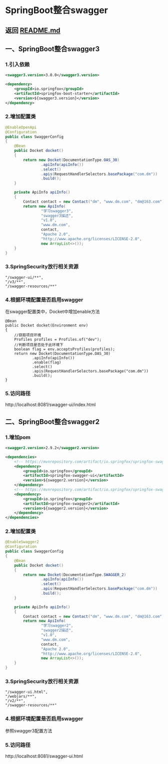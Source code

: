 # SpringBoot整合swagger

## 返回 [README.md](../../README.md)

## 一、SpringBoot整合swagger3

### 1.引入依赖
```xml
<swagger3.version>3.0.0</swagger3.version>
```
```xml
<dependency>
    <groupId>io.springfox</groupId>
    <artifactId>springfox-boot-starter</artifactId>
    <version>${swagger3.version}</version>
</dependency>
```

### 2.增加配置类
```java
@EnableOpenApi
@Configuration
public class SwaggerConfig
{
	@Bean
	public Docket docket()
	{
		return new Docket(DocumentationType.OAS_30)
				.apiInfo(apiInfo())
				.select()
				.apis(RequestHandlerSelectors.basePackage("com.dm"))
				.build();
	}

	private ApiInfo apiInfo()
	{
		Contact contact = new Contact("dm", "www.dm.com", "dm@163.com");
		return new ApiInfo(
				"学习swagger3",
				"swagger3描述",
				"v1.0",
				"www.dm.com",
				contact,
				"Apache 2.0",
				"http://www.apache.org/licenses/LICENSE-2.0",
				new ArrayList<>());
	}
}
```

### 3.SpringSecurity放行相关资源
```text
"/swagger-ui/**",
"/v3/**",
"/swagger-resources/**"
```

### 4.根据环境配置是否启用swagger
在swagger配置类中，Docket中增加enable方法
```text
@Bean
public Docket docket(Environment env)
{
    //获取项目环境
    Profiles profiles = Profiles.of("dev");
    //判断项目是否处于此环境下
    boolean flag = env.acceptsProfiles(profiles);
    return new Docket(DocumentationType.OAS_30)
            .apiInfo(apiInfo())
            .enable(flag)
            .select()
            .apis(RequestHandlerSelectors.basePackage("com.dm"))
            .build();
}
```

### 5.访问路径
http://localhost:8081/swagger-ui/index.html

## 二、SpringBoot整合swagger2

### 1.增加pom
```xml
<swagger2.version>2.9.2</swagger2.version>
```
```xml
<dependencies>
    <!-- https://mvnrepository.com/artifact/io.springfox/springfox-swagger-ui -->
    <dependency>
        <groupId>io.springfox</groupId>
        <artifactId>springfox-swagger-ui</artifactId>
        <version>${swagger2.version}</version>
    </dependency>
    <!-- https://mvnrepository.com/artifact/io.springfox/springfox-swagger2 -->
    <dependency>
        <groupId>io.springfox</groupId>
        <artifactId>springfox-swagger2</artifactId>
        <version>${swagger2.version}</version>
    </dependency>
</dependencies>
```

### 2.增加配置类
```java
@EnableSwagger2
@Configuration
public class SwaggerConfig
{
	@Bean
	public Docket docket()
	{
		return new Docket(DocumentationType.SWAGGER_2)
				.apiInfo(apiInfo())
				.select()
				.apis(RequestHandlerSelectors.basePackage("com.dm"))
				.build();
	}

	private ApiInfo apiInfo()
	{
		Contact contact = new Contact("dm", "www.dm.com", "dm@163.com");
		return new ApiInfo(
				"学习swagger2",
				"swagger2描述",
				"v1.0",
				"www.dm.com",
				contact,
				"Apache 2.0",
				"http://www.apache.org/licenses/LICENSE-2.0",
				new ArrayList<>());
	}
}
```

### 3.SpringSecurity放行相关资源
```text
"/swagger-ui.html",
"/webjars/**",
"/v2/**",
"/swagger-resources/**"
```

### 4.根据环境配置是否启用swagger
参照swagger3配置方法

### 5.访问路径
http://localhost:8081/swagger-ui.html